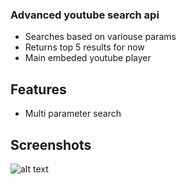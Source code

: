### Advanced youtube search api

- Searches based on variouse params
- Returns top 5 results for now
- Main embeded youtube player 

## Features

- Multi parameter search


## Screenshots

![alt text]([image.jpg](https://github.com/mijos52/youtube_api/blob/master/images/Screenshot%20(12).png?raw=true))
